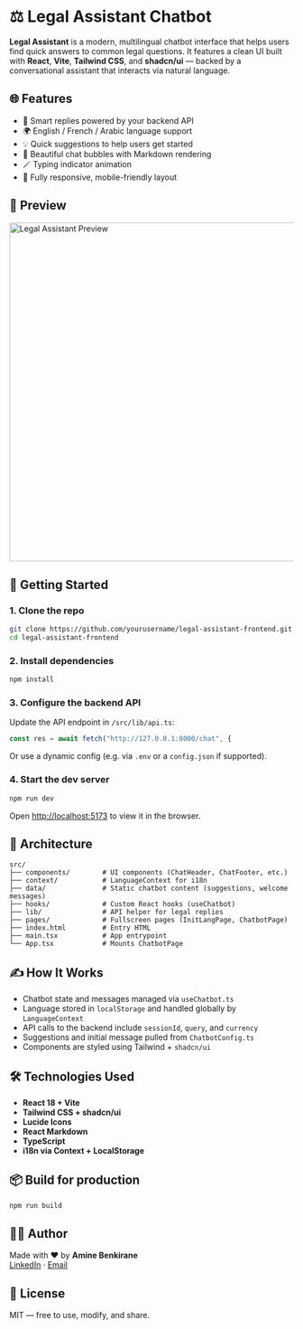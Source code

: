 # ⚖️ Legal Assistant Chatbot

**Legal Assistant** is a modern, multilingual chatbot interface that helps users find quick answers to common legal questions. It features a clean UI built with **React**, **Vite**, **Tailwind CSS**, and **shadcn/ui** — backed by a conversational assistant that interacts via natural language.

## 🌐 Features

- 🧠 Smart replies powered by your backend API
- 🌍 English / French / Arabic language support
- 💡 Quick suggestions to help users get started
- 💬 Beautiful chat bubbles with Markdown rendering
- 🪄 Typing indicator animation
- 📱 Fully responsive, mobile-friendly layout

## 📸 Preview

<img src="https://user-images.githubusercontent.com/example/flight-sniper-preview.png" alt="Legal Assistant Preview" width="600" />

## 🚀 Getting Started

### 1. Clone the repo

```bash
git clone https://github.com/yourusername/legal-assistant-frontend.git
cd legal-assistant-frontend
```

### 2. Install dependencies

```bash
npm install
```

### 3. Configure the backend API

Update the API endpoint in `/src/lib/api.ts`:

```ts
const res = await fetch("http://127.0.0.1:8000/chat", {
```

Or use a dynamic config (e.g. via `.env` or a `config.json` if supported).

### 4. Start the dev server

```bash
npm run dev
```

Open [http://localhost:5173](http://localhost:5173) to view it in the browser.

## 🧠 Architecture

```
src/
├── components/        # UI components (ChatHeader, ChatFooter, etc.)
├── context/           # LanguageContext for i18n
├── data/              # Static chatbot content (suggestions, welcome messages)
├── hooks/             # Custom React hooks (useChatbot)
├── lib/               # API helper for legal replies
├── pages/             # Fullscreen pages (InitLangPage, ChatbotPage)
├── index.html         # Entry HTML
├── main.tsx           # App entrypoint
└── App.tsx            # Mounts ChatbotPage
```

## ✍️ How It Works

- Chatbot state and messages managed via `useChatbot.ts`
- Language stored in `localStorage` and handled globally by `LanguageContext`
- API calls to the backend include `sessionId`, `query`, and `currency`
- Suggestions and initial message pulled from `ChatbotConfig.ts`
- Components are styled using Tailwind + `shadcn/ui`

## 🛠️ Technologies Used

- **React 18 + Vite**
- **Tailwind CSS + shadcn/ui**
- **Lucide Icons**
- **React Markdown**
- **TypeScript**
- **i18n via Context + LocalStorage**

## 📦 Build for production

```bash
npm run build
```

## 🧑‍💻 Author

Made with ❤️ by **Amine Benkirane**  
[LinkedIn](https://www.linkedin.com/in/aminebenkirane-ml) · [Email](mailto:aminebenkirane.pro@gmail.com)

## 🪪 License

MIT — free to use, modify, and share.
